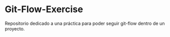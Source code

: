 # Git-Flow-Exercise
Repositorio dedicado a una práctica para poder seguir git-flow dentro de un proyecto.
